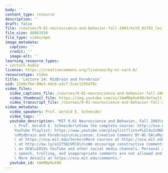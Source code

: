 ```yaml
---
body: ''
content_type: resource
description: ''
draft: false
file: /courses/9-01-neuroscience-and-behavior-fall-2003/mit9_01f03_lec14_360p_16_9.mp4
file_size: 48061930
file_type: video/mp4
image_metadata:
  caption: ''
  credit: ''
  image-alt: ''
learning_resource_types:
- Lecture Audio
license: https://creativecommons.org/licenses/by-nc-sa/4.0/
resourcetype: Video
title: 'Lecture 14: Midbrain and Forebrain'
uid: 22ddcfbe-89e3-4dcb-a3cf-5cec1235d70c
video_files:
  video_captions_file: /courses/9-01-neuroscience-and-behavior-fall-2003/1AyLDYFb1cr28hDgv0ciPQFrXyOyDgRKU_transcript.webvtt
  video_thumbnail_file: https://img.youtube.com/vi/tAmMHp9vk90/default.jpg
  video_transcript_file: /courses/9-01-neuroscience-and-behavior-fall-2003/1AyLDYFb1cr28hDgv0ciPQFrXyOyDgRKU_transcript.pdf
video_metadata:
  video_speakers: Prof. Gerald E. Schneider
  video_tags: ''
  youtube_description: "MIT 9.01 Neuroscience and Behavior, Fall 2003\nInstructor:\
    \ Prof. Gerald E. Schneider\nView the complete course: http://ocw.mit.edu/courses/brain-and-cognitive-sciences/9-01-neuroscience-and-behavior-fall-2003\n\
    YouTube Playlist: https://www.youtube.com/playlist?list=PLUl4u3cNGP63U7FmbKD9KClb-94dyPJim\n\
    \nMidbrain and Forebrain\n\nLicense: Creative Commons BY-NC-SA\nMore information\
    \ at https://ocw.mit.edu/terms\nMore courses at https://ocw.mit.edu\nSupport OCW\
    \ at http://ow.ly/a1If50zVRlQ\n\nWe encourage constructive comments and discussion\
    \ on OCW\u2019s YouTube and other social media channels. Personal attacks, hate\
    \ speech, trolling, and inappropriate comments are not allowed and may be removed.\
    \ More details at https://ocw.mit.edu/comments."
  youtube_id: tAmMHp9vk90
---
```

